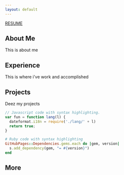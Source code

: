 ```yaml
---
layout: default
---
```


[RESUME](/docs/DECKER_Theodore-Resume7.12.18.pdf)


## About Me

This is about me

## Experience

This is where i've work and accomplished

## Projects

Deez my projects

```js
// Javascript code with syntax highlighting.
var fun = function lang(l) {
  dateformat.i18n = require('./lang/' + l)
  return true;
}
```

```ruby
# Ruby code with syntax highlighting
GitHubPages::Dependencies.gems.each do |gem, version|
  s.add_dependency(gem, "= #{version}")
end
```

## More
